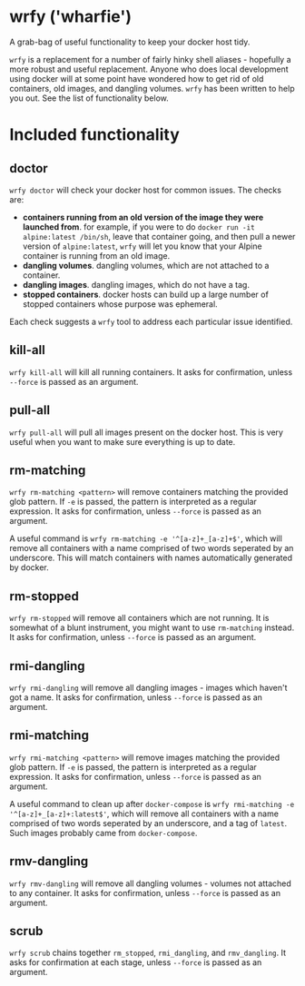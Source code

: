 # wrfy ('wharfie')

A grab-bag of useful functionality to keep your docker host tidy.

`wrfy` is a replacement for a number of fairly hinky shell aliases - hopefully a more
robust and useful replacement. Anyone who does local development using docker will at
some point have wondered how to get rid of old containers, old images, and dangling
volumes. `wrfy` has been written to help you out. See the list of functionality below.

# Included functionality

## doctor

`wrfy doctor` will check your docker host for common issues. The checks are:

  - **containers running from an old version of the image they were launched from**. for example, 
    if you were to do `docker run -it alpine:latest /bin/sh`, leave that
	container going, and then pull a newer version of `alpine:latest`, `wrfy`
	will let you know that your Alpine container is running from an old
	image.
  - **dangling volumes**. dangling volumes, which are not attached to a container.
  - **dangling images**. dangling images, which do not have a tag.
  - **stopped containers**. docker hosts can build up a large number of stopped containers
    whose purpose was ephemeral.

Each check suggests a `wrfy` tool to address each particular issue identified.

## kill-all

`wrfy kill-all` will kill all running containers.
It asks for confirmation, unless `--force` is passed as an argument.

## pull-all

`wrfy pull-all` will pull all images present on the docker host. This is very useful when you want to make sure everything is up to date.

## rm-matching

`wrfy rm-matching <pattern>` will remove containers matching the provided glob pattern.
If `-e` is passed, the pattern is interpreted as a regular expression.
It asks for confirmation, unless `--force` is passed as an argument.

A useful command is `wrfy rm-matching -e '^[a-z]+_[a-z]+$'`, which will remove all containers with a name
comprised of two words seperated by an underscore. This will match containers with names automatically
generated by docker.

## rm-stopped

`wrfy rm-stopped` will remove all containers which are not running. It is somewhat of a blunt instrument,
you might want to use `rm-matching` instead.
It asks for confirmation, unless `--force` is passed as an argument.

## rmi-dangling

`wrfy rmi-dangling` will remove all dangling images - images which haven't got a name. 
It asks for confirmation, unless `--force` is passed as an argument.

## rmi-matching

`wrfy rmi-matching <pattern>` will remove images matching the provided glob pattern.
If `-e` is passed, the pattern is interpreted as a regular expression.
It asks for confirmation, unless `--force` is passed as an argument.

A useful command to clean up after `docker-compose` is 
`wrfy rmi-matching -e '^[a-z]+_[a-z]+:latest$'`,
which will remove all containers with a name comprised of two words
seperated by an underscore, and a tag of `latest`. Such images
probably came from `docker-compose`.

## rmv-dangling

`wrfy rmv-dangling` will remove all dangling volumes - volumes not attached to any container.
It asks for confirmation, unless `--force` is passed as an argument.

## scrub

`wrfy scrub` chains together `rm_stopped`, `rmi_dangling`, and `rmv_dangling`.
It asks for confirmation at each stage, unless `--force` is passed as an argument.

